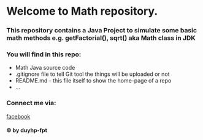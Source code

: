 # Welcome to Math repository. 
### This repository contains a Java Project to simulate some basic math methods e.g. getFactorial(), sqrt() aka Math class in JDK

### You will find in this repo:
* Math Java source code
* .gitignore file to tell Git tool the things will be uploaded or not
* README.md - this file itself to show the home-page of a repo
* ...

### Connect me via:
[facebook](https://www.facebook.com/duyhp.SE/)

#### © by duyhp-fpt